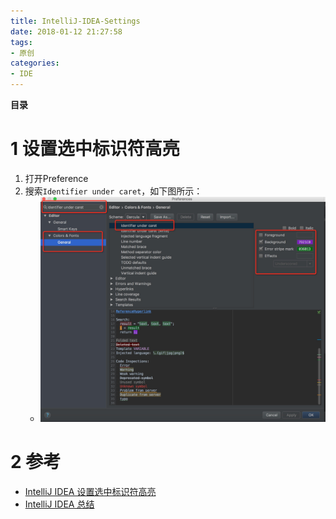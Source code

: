 ```yaml
---
title: IntelliJ-IDEA-Settings
date: 2018-01-12 21:27:58
tags: 
- 原创
categories: 
- IDE
---
```


__目录__

<!-- toc -->
<!--more-->

# 1 设置选中标识符高亮

1. 打开Preference
1. 搜索`Identifier under caret`，如下图所示：
    * ![fig1](/images/IntelliJ-IDEA-Settings/fig1.jpg)

# 2 参考

* [IntelliJ IDEA 设置选中标识符高亮](http://blog.csdn.net/wskinght/article/details/43052407)
* [IntelliJ IDEA 总结](https://www.zhihu.com/question/20450079)